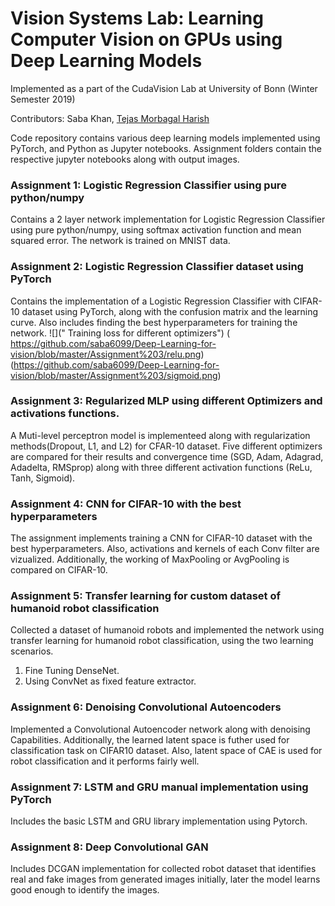 

# Vision Systems Lab: Learning Computer Vision on GPUs using Deep Learning Models
Implemented as a part of the CudaVision Lab at University of Bonn (Winter Semester 2019)

Contributors: Saba Khan, [Tejas Morbagal Harish](https://github.com/TejasMorbagal/)

Code repository contains various deep learning models implemented using PyTorch, and Python as Jupyter notebooks. 
Assignment folders contain the respective jupyter notebooks along with output images. 

### Assignment 1: Logistic Regression Classifier using pure python/numpy
Contains a 2 layer network implementation for Logistic Regression Classifier using pure python/numpy, using softmax activation function and mean squared error. The network is trained on MNIST data.

### Assignment 2: Logistic Regression Classifier dataset using PyTorch
Contains the implementation of a Logistic Regression Classifier with CIFAR-10 dataset using PyTorch, along with the confusion matrix and the learning curve. Also includes finding the best hyperparameters for training the network.
![](" Training loss for different optimizers")
( https://github.com/saba6099/Deep-Learning-for-vision/blob/master/Assignment%203/relu.png)
(https://github.com/saba6099/Deep-Learning-for-vision/blob/master/Assignment%203/sigmoid.png)

### Assignment 3: Regularized MLP using different Optimizers and activations functions.
A Muti-level perceptron model is implementeed along with regularization methods(Dropout, L1, and L2) for CFAR-10 dataset.
Five different optimizers are compared for their results and convergence time (SGD, Adam, Adagrad, Adadelta, RMSprop) along with three different activation functions (ReLu, Tanh, Sigmoid).

### Assignment 4: CNN for CIFAR-10 with the best hyperparameters 
The assignment implements training a CNN for CIFAR-10 dataset with the best hyperparameters. Also, activations and kernels of each Conv filter are vizualized. Additionally, the working of MaxPooling or AvgPooling is compared on CIFAR-10.

### Assignment 5: Transfer learning for custom dataset of humanoid robot classification
Collected a dataset of humanoid robots and implemented the network using transfer learning for humanoid robot classification, using the two learning scenarios.
1. Fine Tuning DenseNet.
2. Using ConvNet as fixed feature extractor.

### Assignment 6: Denoising Convolutional Autoencoders 
Implemented a Convolutional Autoencoder network along with denoising Capabilities. Additionally, the learned latent space is futher used for classification task on CIFAR10 dataset. Also, latent space of CAE is used for robot classification and it performs fairly well.

### Assignment 7: LSTM and GRU manual implementation using PyTorch
Includes the basic LSTM and GRU library implementation using Pytorch.

### Assignment 8: Deep Convolutional GAN
Includes DCGAN implementation for collected robot dataset that identifies real and fake images from generated images initially, later the model learns good enough to identify the images.
